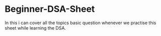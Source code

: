 # Beginner-DSA-Sheet
In this i can cover all the topics basic question whenever we practise this sheet while learning the DSA.

